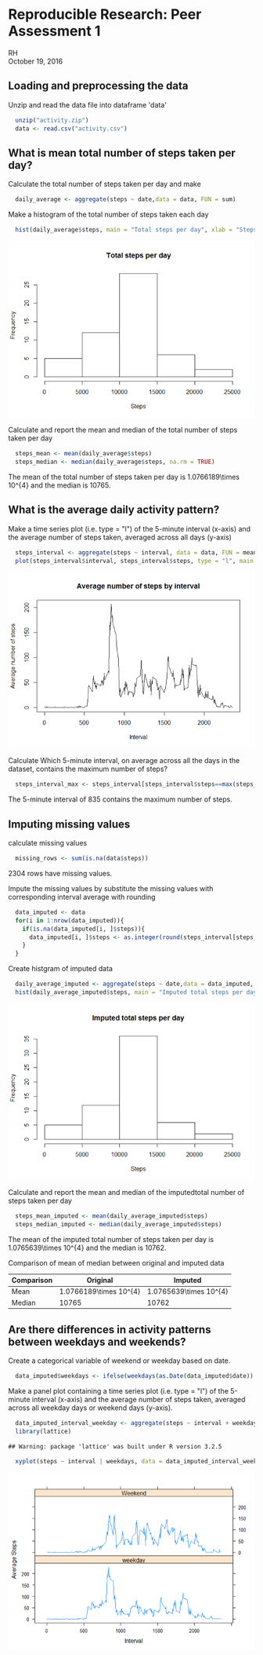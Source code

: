 # Reproducible Research: Peer Assessment 1
RH  
October 19, 2016  

## Loading and preprocessing the data
Unzip and read the data file into dataframe 'data'

```r
  unzip("activity.zip")
  data <- read.csv("activity.csv")
```

## What is mean total number of steps taken per day?
Calculate the total number of steps taken per day and make 

```r
  daily_average <- aggregate(steps ~ date,data = data, FUN = sum)
```

Make a histogram of the total number of steps taken each day

```r
  hist(daily_average$steps, main = "Total steps per day", xlab = "Steps")
```

![](PA1_template_files/figure-html/unnamed-chunk-3-1.png)<!-- -->

Calculate and report the mean and median of the total number of steps taken per day

```r
  steps_mean <- mean(daily_average$steps)
  steps_median <- median(daily_average$steps, na.rm = TRUE)
```

The mean of the total number of steps taken per day is 1.0766189\times 10^{4} and the median is 10765.

## What is the average daily activity pattern?
Make a time series plot (i.e. type = "l") of the 5-minute interval (x-axis) and the average number of steps taken, averaged across all days (y-axis)

```r
  steps_interval <- aggregate(steps ~ interval, data = data, FUN = mean)
  plot(steps_interval$interval, steps_interval$steps, type = "l", main = "Average number of steps by interval", xlab = "Interval", ylab ="Average number of steps")
```

![](PA1_template_files/figure-html/unnamed-chunk-5-1.png)<!-- -->

Calculate Which 5-minute interval, on average across all the days in the dataset, contains the maximum number of steps?

```r
  steps_interval_max <- steps_interval[steps_interval$steps==max(steps_interval$steps), 1]
```

The 5-minute interval of 835 contains the maximum number of steps.

## Imputing missing values
calculate missing values

```r
  missing_rows <- sum(is.na(data$steps))
```
2304 rows have missing values.

Impute the missing values by substitute the missing values with corresponding interval average with rounding


```r
  data_imputed <- data
  for(i in 1:nrow(data_imputed)){
    if(is.na(data_imputed[i, ]$steps)){
      data_imputed[i, ]$steps <- as.integer(round(steps_interval[steps_interval$interval == data_imputed[i, ]$interval, 2]))
    }
  }
```

Create histgram of imputed data

```r
  daily_average_imputed <- aggregate(steps ~ date,data = data_imputed, FUN = sum)
  hist(daily_average_imputed$steps, main = "Imputed total steps per day", xlab = "Steps")
```

![](PA1_template_files/figure-html/unnamed-chunk-9-1.png)<!-- -->

Calculate and report the mean and median of the imputedtotal number of steps taken per day

```r
  steps_mean_imputed <- mean(daily_average_imputed$steps)
  steps_median_imputed <- median(daily_average_imputed$steps)
```

The mean of the imputed total number of steps taken per day is 1.0765639\times 10^{4} and the median is 10762.

Comparison of mean of median between original and imputed data

Comparison | Original |Imputed
------ | ---------------- | ------------------------
Mean  | 1.0766189\times 10^{4} | 1.0765639\times 10^{4}
Median| 10765 | 10762  

## Are there differences in activity patterns between weekdays and weekends?

Create a categorical variable of weekend or weekday based on date.

```r
  data_imputed$weekdays <- ifelse(weekdays(as.Date(data_imputed$date)) %in% c("Saturday", "Sunday"), "Weekend", "weekday")
```

Make a panel plot containing a time series plot (i.e. type = "l") of the 5-minute interval (x-axis) and the average number of steps taken, averaged across all weekday days or weekend days (y-axis).

```r
  data_imputed_interval_weekday <- aggregate(steps ~ interval + weekdays, data = data_imputed, FUN = mean)
  library(lattice)
```

```
## Warning: package 'lattice' was built under R version 3.2.5
```

```r
  xyplot(steps ~ interval | weekdays, data = data_imputed_interval_weekday, Main = "Average steps by interval", xlab = "Interval", ylab = "Average Steps", type = "l", layout = c(1,2))
```

![](PA1_template_files/figure-html/unnamed-chunk-12-1.png)<!-- -->
